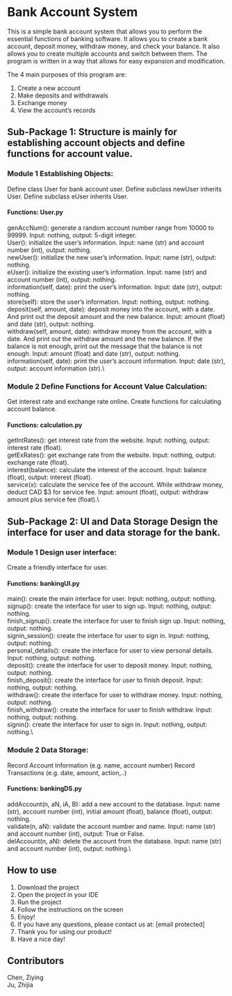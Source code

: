 # Bank Account System

This is a simple bank account system that allows you to perform the essential functions of banking software.
It allows you to create a bank account, deposit money, withdraw money, and check your balance. It also allows you to 
create multiple accounts and switch between them. The program is written in a way that allows for easy expansion and
modification. 

The 4 main purposes of this program are:
1. Create a new account 
2. Make deposits and withdrawals 
3. Exchange money 
4. View the account’s records 


## Sub-Package 1: Structure is mainly for establishing account objects and define functions for account value.

### Module 1 Establishing Objects:
Define class User for bank account user. 
Define subclass newUser inherits User. 
Define subclass eUser inherits User.

#### Functions: User.py
genAccNum(): generate a random account number range from 10000 to 99999. Input: nothing, output: 5-digit integer.\
User(): initialize the user’s information. Input: name (str) and account number (int), output: nothing.\
newUser(): initialize the new user’s information. Input: name (str), output: nothing.\
eUser(): initialize the existing user’s information. Input: name (str) and account number (int), output: nothing.\
information(self, date): print the user’s information. Input: date (str), output: nothing.\
store(self): store the user’s information. Input: nothing, output: nothing.\
deposit(self, amount, date): deposit money into the account, with a date. And print out the deposit amount and the new
balance. Input: amount (float) and date (str), output: nothing.\
withdraw(self, amount, date): withdraw money from the account, with a date. And print out the withdraw amount and the
new balance. If the balance is not enough, print out the message that the balance is not enough. Input: amount (float) and
date (str), output: nothing.\
information(self, date): print the user’s account information. Input: date (str), output: account information (str).\


### Module 2 Define Functions for Account Value Calculation:
Get interest rate and exchange rate online.
Create functions for calculating account balance.

#### Functions: calculation.py
getIntRates(): get interest rate from the website. Input: nothing, output: interest rate (float).\
getExRates(): get exchange rate from the website. Input: nothing, output: exchange rate (float).\
interest(balance): calculate the interest of the account. Input: balance (float), output: interest (float).\
service(x): calculate the service fee of the account. While withdraw money, deduct CAD $3 for service fee. Input: amount
(float), output: withdraw amount plus service fee (float).\


## Sub-Package 2: UI and Data Storage Design the interface for user and data storage for the bank.

### Module 1 Design user interface:
Create a friendly interface for user.

#### Functions: bankingUI.py
main(): create the main interface for user. Input: nothing, output: nothing.\
signup(): create the interface for user to sign up. Input: nothing, output: nothing.\
finish_signup(): create the interface for user to finish sign up. Input: nothing, output: nothing.\
signin_session(): create the interface for user to sign in. Input: nothing, output: nothing.\
personal_details(): create the interface for user to view personal details. Input: nothing, output: nothing.\
deposit(): create the interface for user to deposit money. Input: nothing, output: nothing.\
finish_deposit(): create the interface for user to finish deposit. Input: nothing, output: nothing.\
withdraw(): create the interface for user to withdraw money. Input: nothing, output: nothing.\
finish_withdraw(): create the interface for user to finish withdraw. Input: nothing, output: nothing.\
signin(): create the interface for user to sign in. Input: nothing, output: nothing.\

### Module 2 Data Storage:
Record Account Information (e.g. name, account number) 
Record Transactions (e.g. date, amount, action,..)

#### Functions: bankingDS.py
addAccount(n, aN, iA, B): add a new account to the database. Input: name (str), account number (int), initial amount
(float), balance (float), output: nothing.\
validate(n, aN): validate the account number and name. Input: name (str) and account number (int), output: True or False.\
delAccount(n, aN): delete the account from the database. Input: name (str) and account number (int), output: nothing.\


## How to use
1. Download the project
2. Open the project in your IDE
3. Run the project
4. Follow the instructions on the screen
5. Enjoy!
6. If you have any questions, please contact us at: [email protected]
7. Thank you for using our product!
8. Have a nice day!

## Contributors
Chen, Ziying\
Ju, Zhijia

